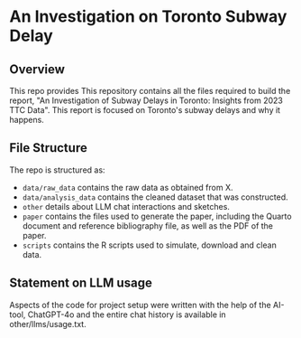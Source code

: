 # An Investigation on Toronto Subway Delay

## Overview

This repo provides This repository contains all the files required to build the report, "An Investigation of Subway Delays in Toronto: Insights from 2023 TTC Data". This report is focused on Toronto's subway delays and why it happens.


## File Structure

The repo is structured as:

-   `data/raw_data` contains the raw data as obtained from X.
-   `data/analysis_data` contains the cleaned dataset that was constructed.
-   `other` details about LLM chat interactions and sketches.
-   `paper` contains the files used to generate the paper, including the Quarto document and reference bibliography file, as well as the PDF of the paper. 
-   `scripts` contains the R scripts used to simulate, download and clean data.


## Statement on LLM usage

Aspects of the code for project setup were written with the help of the AI-tool, ChatGPT-4o and the entire chat history is available in other/llms/usage.txt.